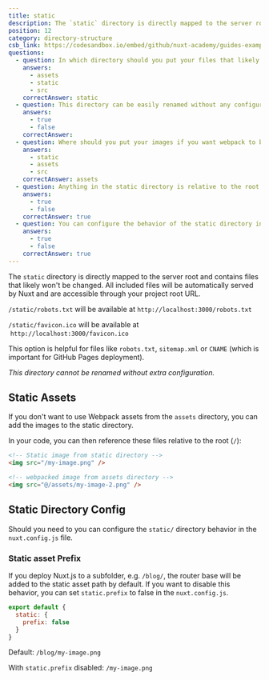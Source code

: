 ```yaml
---
title: static
description: The `static` directory is directly mapped to the server root () and contains files that likely won't be changed. All included files will be automatically served by Nuxt and are accessible through your project root URL.
position: 12
category: directory-structure
csb_link: https://codesandbox.io/embed/github/nuxt-academy/guides-examples/tree/master/04_directory_structure/13_static?fontsize=14&hidenavigation=1&theme=dark
questions:
  - question: In which directory should you put your files that likely won't be changed such as your favicon or robots.txt?
    answers:
      - assets
      - static
      - src
    correctAnswer: static
  - question: This directory can be easily renamed without any configuration
    answers:
      - true
      - false
    correctAnswer:
  - question: Where should you put your images if you want webpack to bundle them?
    answers:
      - static
      - assets
      - src
    correctAnswer: assets
  - question: Anything in the static directory is relative to the root directory
    answers:
      - true
      - false
    correctAnswer: true
  - question: You can configure the behavior of the static directory in the nuxt.config.js
    answers:
      - true
      - false
    correctAnswer: true
---
```


The `static` directory is directly mapped to the server root and contains files that likely won't be changed. All included files will be automatically served by Nuxt and are accessible through your project root URL.

`/static/robots.txt` will be available at `http://localhost:3000/robots.txt`

`/static/favicon.ico` will be available at  `http://localhost:3000/favicon.ico`

This option is helpful for files like `robots.txt`, `sitemap.xml` or `CNAME` (which is important for GitHub Pages deployment).

<base-alert>

_This directory cannot be renamed without extra configuration._

</base-alert>

## Static Assets

If you don't want to use Webpack assets from the `assets` directory, you can add the images to the static directory.

In your code, you can then reference these files relative to the root (`/`):

```html
<!-- Static image from static directory -->
<img src="/my-image.png" />

<!-- webpacked image from assets directory -->
<img src="@/assets/my-image-2.png" />
```

## Static Directory Config

Should you need to you can configure the `static/` directory behavior in the `nuxt.config.js` file.

### Static asset Prefix

If you deploy Nuxt.js to a subfolder, e.g. `/blog/`, the router base will be added to the static asset path by default. If you want to disable this behavior, you can set `static.prefix` to false in the `nuxt.config.js`.

```js
export default {
  static: {
    prefix: false
  }
}
```

Default: `/blog/my-image.png`

With `static.prefix` disabled: `/my-image.png`

<app-modal>
  <code-sandbox  :src="csb_link"></code-sandbox>
</app-modal>

<quiz :questions="questions"></quiz>
